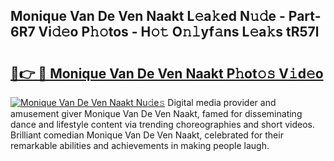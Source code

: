 ## Monique Van De Ven Naakt L𝚎a𝚔ed N𝚞𝚍e - Part-6R7 Vi𝚍𝚎o P𝚑𝚘tos - H𝚘𝚝 O𝚗𝚕yf𝚊ns L𝚎a𝚔s tR57l

# <h2><a href="http://kf95jl.oniu.top/?m=Monique+Van+De+Ven+Naakt">🔗👉 🔴 Monique Van De Ven Naakt P𝚑ot𝚘𝚜 V𝚒d𝚎o</a></h2>

[![Monique Van De Ven Naakt Nu𝚍e𝚜](https://i.imgur.com/0qMVB7G.gif)](http://kf95jl.oniu.top/?m=Monique+Van+De+Ven+Naakt)
Digital media provider and amusement giver Monique Van De Ven Naakt, famed for disseminating dance and lifestyle content via trending choreographies and short videos. Brilliant comedian Monique Van De Ven Naakt, celebrated for their remarkable abilities and achievements in making people laugh.  
